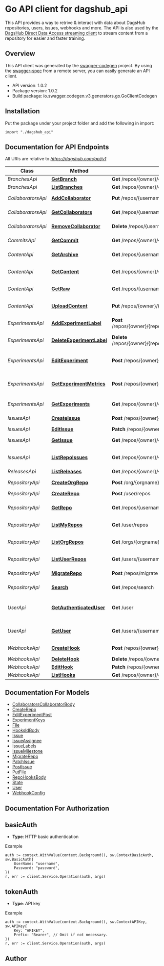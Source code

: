 # Go API client for dagshub_api

This API provides a way to retrive & interact with data about DagsHub repositories, users, issues, webhooks and more. The API is also used by the [DagsHub Direct Data Access streaming client](https://github.com/DagsHub/client) to stream content from a repository for easier and faster training. 

## Overview
This API client was generated by the [swagger-codegen](https://github.com/swagger-api/swagger-codegen) project.  By using the [swagger-spec](https://github.com/swagger-api/swagger-spec) from a remote server, you can easily generate an API client.

- API version: 1.0.2
- Package version: 1.0.2
- Build package: io.swagger.codegen.v3.generators.go.GoClientCodegen

## Installation
Put the package under your project folder and add the following in import:
```golang
import "./dagshub_api"
```

## Documentation for API Endpoints

All URIs are relative to *https://dagshub.com/api/v1*

Class | Method | HTTP request | Description
------------ | ------------- | ------------- | -------------
*BranchesApi* | [**GetBranch**](docs/BranchesApi.md#getbranch) | **Get** /repos/{owner}/{repo}/branches/{branch} | Get Branch
*BranchesApi* | [**ListBranches**](docs/BranchesApi.md#listbranches) | **Get** /repos/{owner}/{repo}/branches | List Branches
*CollaboratorsApi* | [**AddCollaborator**](docs/CollaboratorsApi.md#addcollaborator) | **Put** /repos/{username}/{repo}/collaborators/{collaborator} | Add user as a collaborator
*CollaboratorsApi* | [**GetCollaborators**](docs/CollaboratorsApi.md#getcollaborators) | **Get** /repos/{username}/{repo}/collaborators | Get collaborators
*CollaboratorsApi* | [**RemoveCollaborator**](docs/CollaboratorsApi.md#removecollaborator) | **Delete** /repos/{username}/{repo}/collaborators/{collaborator} | Delete collaborator
*CommitsApi* | [**GetCommit**](docs/CommitsApi.md#getcommit) | **Get** /repos/{owner}/{repo}/commits/{sha} | Get a single commit
*ContentApi* | [**GetArchive**](docs/ContentApi.md#getarchive) | **Get** /repos/{username}/{repo}/archive/{ref}{format} | Download archive
*ContentApi* | [**GetContent**](docs/ContentApi.md#getcontent) | **Get** /repos/{owner}/{repo}/content/{branch}/{path} | List data in a repository folder
*ContentApi* | [**GetRaw**](docs/ContentApi.md#getraw) | **Get** /repos/{username}/{repo}/raw/{ref}/{path} | Download raw content
*ContentApi* | [**UploadContent**](docs/ContentApi.md#uploadcontent) | **Put** /repos/{owner}/{repo}/content/{branch}/{path} | Upload data to a repository
*ExperimentsApi* | [**AddExperimentLabel**](docs/ExperimentsApi.md#addexperimentlabel) | **Post** /repos/{owner}/{repo}/experiments/experiment/{experimentKey}/labels/{experimentLabel} | Add label to experiment
*ExperimentsApi* | [**DeleteExperimentLabel**](docs/ExperimentsApi.md#deleteexperimentlabel) | **Delete** /repos/{owner}/{repo}/experiments/experiment/{experimentKey}/labels/{experimentLabel} | Delete experiment label
*ExperimentsApi* | [**EditExperiment**](docs/ExperimentsApi.md#editexperiment) | **Post** /repos/{owner}/{repo}/experiments/experiment/{experimentKey} | Edit experiment info
*ExperimentsApi* | [**GetExperimentMetrics**](docs/ExperimentsApi.md#getexperimentmetrics) | **Post** /repos/{owner}/{repo}/experiments/metricsForExperiments | Get experiment metrics for experiment
*ExperimentsApi* | [**GetExperiments**](docs/ExperimentsApi.md#getexperiments) | **Get** /repos/{owner}/{repo}/experiments | List Experiments
*IssuesApi* | [**CreateIssue**](docs/IssuesApi.md#createissue) | **Post** /repos/{owner}/{repo}/issues | Create an issue
*IssuesApi* | [**EditIssue**](docs/IssuesApi.md#editissue) | **Patch** /repos/{owner}/{repo}/issues | Edit an issue
*IssuesApi* | [**GetIssue**](docs/IssuesApi.md#getissue) | **Get** /repos/{owner}/{repo}/issues/{index} | Get a single issue
*IssuesApi* | [**ListRepoIssues**](docs/IssuesApi.md#listrepoissues) | **Get** /repos/{owner}/{repo}/issues | List issues for a repository
*ReleasesApi* | [**ListReleases**](docs/ReleasesApi.md#listreleases) | **Get** /repos/{owner}/{repo}/releases | List Releases
*RepositoryApi* | [**CreateOrgRepo**](docs/RepositoryApi.md#createorgrepo) | **Post** /org/{orgname}/repos | Create in organization
*RepositoryApi* | [**CreateRepo**](docs/RepositoryApi.md#createrepo) | **Post** /user/repos | Create
*RepositoryApi* | [**GetRepo**](docs/RepositoryApi.md#getrepo) | **Get** /repos/{username}/{repo} | Get repository information
*RepositoryApi* | [**ListMyRepos**](docs/RepositoryApi.md#listmyrepos) | **Get** /user/repos | List your repositories
*RepositoryApi* | [**ListOrgRepos**](docs/RepositoryApi.md#listorgrepos) | **Get** /orgs/{orgname}/repos | List organization repositories
*RepositoryApi* | [**ListUserRepos**](docs/RepositoryApi.md#listuserrepos) | **Get** /users/{username}/repos | List user repositories
*RepositoryApi* | [**MigrateRepo**](docs/RepositoryApi.md#migraterepo) | **Post** /repos/migrate | Migrate repository
*RepositoryApi* | [**Search**](docs/RepositoryApi.md#search) | **Get** /repos/search | Search repositories
*UserApi* | [**GetAuthenticatedUser**](docs/UserApi.md#getauthenticateduser) | **Get** /user | Get authenticated user information
*UserApi* | [**GetUser**](docs/UserApi.md#getuser) | **Get** /users/{username} | Get information about a user
*WebhooksApi* | [**CreateHook**](docs/WebhooksApi.md#createhook) | **Post** /repos/{owner}/{repo}/hooks | Create a hook
*WebhooksApi* | [**DeleteHook**](docs/WebhooksApi.md#deletehook) | **Delete** /repos/{owner}/{repo}/hooks/{id} | Delete a hook
*WebhooksApi* | [**EditHook**](docs/WebhooksApi.md#edithook) | **Patch** /repos/{owner}/{repo}/hooks/{id} | Edit a hook
*WebhooksApi* | [**ListHooks**](docs/WebhooksApi.md#listhooks) | **Get** /repos/{owner}/{repo}/hooks | List hooks

## Documentation For Models

 - [CollaboratorsCollaboratorBody](docs/CollaboratorsCollaboratorBody.md)
 - [CreateRepo](docs/CreateRepo.md)
 - [EditExperimentPost](docs/EditExperimentPost.md)
 - [ExperimentKeys](docs/ExperimentKeys.md)
 - [File](docs/File.md)
 - [HooksIdBody](docs/HooksIdBody.md)
 - [Issue](docs/Issue.md)
 - [IssueAssignee](docs/IssueAssignee.md)
 - [IssueLabels](docs/IssueLabels.md)
 - [IssueMilestone](docs/IssueMilestone.md)
 - [MigrateRepo](docs/MigrateRepo.md)
 - [PatchIssue](docs/PatchIssue.md)
 - [PostIssue](docs/PostIssue.md)
 - [PutFile](docs/PutFile.md)
 - [RepoHooksBody](docs/RepoHooksBody.md)
 - [State](docs/State.md)
 - [User](docs/User.md)
 - [WebhookConfig](docs/WebhookConfig.md)

## Documentation For Authorization

## basicAuth
- **Type**: HTTP basic authentication

Example
```golang
auth := context.WithValue(context.Background(), sw.ContextBasicAuth, sw.BasicAuth{
	UserName: "username",
	Password: "password",
})
r, err := client.Service.Operation(auth, args)
```
## tokenAuth
- **Type**: API key 

Example
```golang
auth := context.WithValue(context.Background(), sw.ContextAPIKey, sw.APIKey{
	Key: "APIKEY",
	Prefix: "Bearer", // Omit if not necessary.
})
r, err := client.Service.Operation(auth, args)
```

## Author


